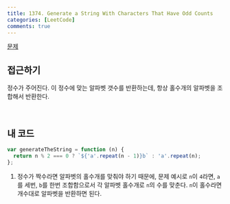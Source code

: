 ```yaml
---
title: 1374. Generate a String With Characters That Have Odd Counts
categories: [LeetCode]
comments: true
---
```


[문제](https://leetcode.com/problems/generate-a-string-with-characters-that-have-odd-counts/)

## 접근하기

정수가 주어진다. 이 정수에 맞는 알파벳 갯수를 반환하는데, 항상 홀수개의 알파벳을 조합해서 반환한다.

<br>

## 내 코드

```js
var generateTheString = function (n) {
  return n % 2 === 0 ? `${'a'.repeat(n - 1)}b` : 'a'.repeat(n);
};
```

1. 정수가 짝수라면 알파벳의 홀수개를 맞춰야 하기 때문에, 문제 예시로 `n`이 `4`라면, `a`를 세번, `b`를 한번 조합함으로서 각 알파벳 홀수개로 `n`의 수를 맞춘다. `n`이 홀수라면 개수대로 알파벳을 반환하면 된다.
